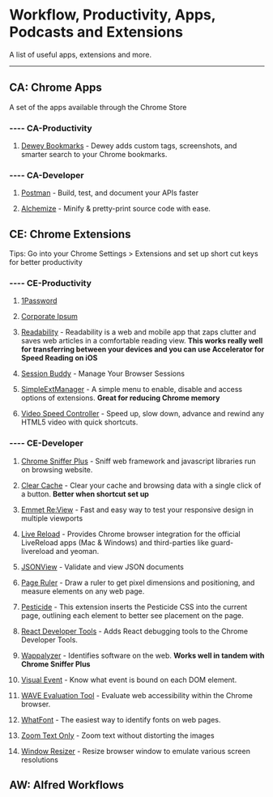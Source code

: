 # Workflow, Productivity, Apps, Podcasts and Extensions

A list of useful apps, extensions and more.

***

## CA: Chrome Apps

A set of the apps available through the Chrome Store

### ---- CA-Productivity

1. [Dewey Bookmarks](https://chrome.google.com/webstore/detail/dewey-bookmarks/aahpfefkmihhdabllidnlipghcjgpkdm) - Dewey adds custom tags, screenshots, and smarter search to your Chrome bookmarks.

### ---- CA-Developer

1. [Postman](https://chrome.google.com/webstore/detail/postman/fhbjgbiflinjbdggehcddcbncdddomop) - Build, test, and document your APIs faster

2. [Alchemize](https://chrome.google.com/webstore/detail/alchemize/ehjicobhjldomnjicohkkejcgljecncf) - Minify & pretty-print source code with ease.

## CE: Chrome Extensions

Tips: Go into your Chrome Settings > Extensions and set up short cut keys for better productivity

### ---- CE-Productivity

1. [1Password](https://chrome.google.com/webstore/detail/1password-password-manage/aomjjhallfgjeglblehebfpbcfeobpgk)

2. [Corporate Ipsum](https://chrome.google.com/webstore/detail/corporate-ipsum/lfmadckmfehehmdnmhaebniooenedcbb)

3. [Readability](https://chrome.google.com/webstore/detail/readability/oknpjjbmpnndlpmnhmekjpocelpnlfdi) - Readability is a web and mobile app that zaps clutter and saves web articles in a comfortable reading view. __This works really well for transferring between your devices and you can use Accelerator for Speed Reading on iOS__

4. [Session Buddy](https://chrome.google.com/webstore/detail/session-buddy/edacconmaakjimmfgnblocblbcdcpbko) - Manage Your Browser Sessions

5. [SimpleExtManager](https://chrome.google.com/webstore/detail/simpleextmanager/kniehgiejgnnpgojkdhhjbgbllnfkfdk) - A simple menu to enable, disable and access options of extensions. __Great for reducing Chrome memory__

6. [Video Speed Controller](https://chrome.google.com/webstore/detail/video-speed-controller/nffaoalbilbmmfgbnbgppjihopabppdk) - Speed up, slow down, advance and rewind any HTML5 video with quick shortcuts.

### ---- CE-Developer

1. [Chrome Sniffer Plus](https://chrome.google.com/webstore/detail/chrome-sniffer-plus/fhhdlnnepfjhlhilgmeepgkhjmhhhjkh) - Sniff web framework and javascript libraries run on browsing website.

2. [Clear Cache](https://chrome.google.com/webstore/detail/clear-cache/cppjkneekbjaeellbfkmgnhonkkjfpdn) - Clear your cache and browsing data with a single click of a button. __Better when shortcut set up__

3. [Emmet Re:View](https://chrome.google.com/webstore/detail/emmet-review/epejoicbhllgiimigokgjdoijnpaphdp) - Fast and easy way to test your responsive design in multiple viewports

4. [Live Reload](https://chrome.google.com/webstore/detail/livereload/jnihajbhpnppcggbcgedagnkighmdlei) - Provides Chrome browser integration for the official LiveReload apps (Mac & Windows) and third-parties like guard-livereload and yeoman.

5. [JSONView](https://chrome.google.com/webstore/detail/jsonview/chklaanhfefbnpoihckbnefhakgolnmc) - Validate and view JSON documents

6. [Page Ruler](https://chrome.google.com/webstore/detail/page-ruler/jlpkojjdgbllmedoapgfodplfhcbnbpn) - Draw a ruler to get pixel dimensions and positioning, and measure elements on any web page.

7. [Pesticide](https://chrome.google.com/webstore/detail/pesticide-for-chrome/bblbgcheenepgnnajgfpiicnbbdmmooh) - This extension inserts the Pesticide CSS into the current page, outlining each element to better see placement on the page.

8. [React Developer Tools](https://chrome.google.com/webstore/detail/react-developer-tools/fmkadmapgofadopljbjfkapdkoienihi) - Adds React debugging tools to the Chrome Developer Tools.

9. [Wappalyzer](https://chrome.google.com/webstore/detail/wappalyzer/gppongmhjkpfnbhagpmjfkannfbllamg) - Identifies software on the web. __Works well in tandem with Chrome Sniffer Plus__

10. [Visual Event](https://chrome.google.com/webstore/detail/visual-event/pbmmieigblcbldgdokdjpioljjninaim) - Know what event is bound on each DOM element.

11. [WAVE Evaluation Tool](https://chrome.google.com/webstore/detail/wave-evaluation-tool/jbbplnpkjmmeebjpijfedlgcdilocofh) -
Evaluate web accessibility within the Chrome browser.

12. [WhatFont](https://chrome.google.com/webstore/detail/whatfont/jabopobgcpjmedljpbcaablpmlmfcogm) - The easiest way to identify fonts on web pages.

13. [Zoom Text Only](https://chrome.google.com/webstore/detail/zoom-text-only/jamhfhbppcmkgghlkeieococonlbppjg) - Zoom text without distorting the images

14. [Window Resizer](https://chrome.google.com/webstore/detail/window-resizer/kkelicaakdanhinjdeammmilcgefonfh) - Resize browser window to emulate various screen resolutions

## AW: Alfred Workflows
